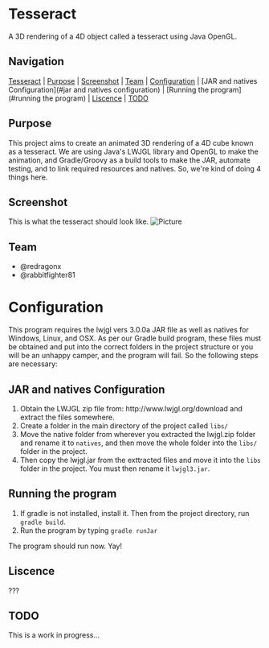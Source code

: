 Tesseract
=========
A 3D rendering of a 4D object called a tesseract using Java OpenGL.

Navigation
-----------
[Tesseract](#tesseract) |
[Purpose](#purpose) |
[Screenshot](#screenshot) |
[Team](#team) |
[Configuration](#configuration) | 
[JAR and natives Configuration](#jar and natives configuration) |
[Running the program](#running the program) |
[Liscence](#liscence) | 
[TODO](#todo) 

Purpose
-------
This project aims to create an animated 3D rendering of a 4D cube known as a tesseract. We are using Java's LWJGL library and OpenGL to make the animation, and Gradle/Groovy as a build tools to make the JAR, automate testing, and to link required resources and natives. So, we're kind of doing 4 things here. 

Screenshot
----------
This is what the tesseract should look like. 
![Picture](http://rabbitfighter.net/wp-content/uploads/2014/12/tesseract.jpg)


Team
----------------
<ul>
<li>@redragonx</li>
<li>@rabbitfighter81</li>
</ul>


Configuration
==============================
This program requires the lwjgl vers 3.0.0a JAR file as well as natives for Windows, Linux, and OSX. As per our Gradle build program, these files must be obtained and put into the correct folders in the project structure or you will be an unhappy camper, and the program will fail. So the following steps are necessary:

JAR and natives Configuration
-----------------------------
<ol>
<li>Obtain the LWJGL zip file from: http://www.lwjgl.org/download and extract the files somewhere.</li>
<li>Create a folder in the main directory of the project called <code>libs/</code></li>
<li>Move the native folder from wherever you extracted the lwjgl.zip folder and rename it to <code>natives</code>, and then move the whole folder into the <code>libs/</code> folder in the project.</li>
<li>Then copy the lwjgl.jar from the exttracted files and move it into the <code>libs</code> folder in the project. You must then rename it <code>lwjgl3.jar</code>.</li>
</ol>

Running the program
-------------------
<ol>
<li>If gradle is not installed, install it. Then from the project directory, run <code>gradle build</code>.</li>
<li>Run the program by typing <code>gradle runJar</code></li>
</ol>

The program should run now. Yay!

Liscence
---------
???

TODO
----
This is a work in progress... 




